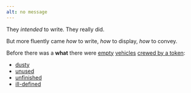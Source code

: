 ```yaml
---
alt: no message
---
```


They _intended_ to write. They really did.

But more fluently came _how_ to write, _how_ to display, _how_ to convey.

Before there was a **what** there were [empty](./empty.json) [vehicles](./empty.yaml)
[crewed by a token](./be.txt):

- [dusty](./story-in-a-story.mjs)
- [unused](./log.mjs)
- [unfinished](./funsole.mjs)
- [ill-defined](./cat-detector.psu)

<!-- tags: metappet -->
